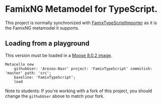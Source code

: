 
# FamixNG Metamodel for TypeScript.

This project is normally synchronized with [FamixTypeScriptImporter](https://github.com/Arezoo-Nasr/FamixTypeScriptImporter) as it is the FamixNG metamodel it supports.

## Loading from a playground

This version must be loaded in a [Moose 8.0.2 image](https://github.com/moosetechnology/Moose/releases/download/v8.0.2/Moose8-stable.zip). 

```st
Metacello new
	githubUser: 'Arezoo-Nasr' project: 'FamixTypeScript' commitish: 'master' path: 'src';
	baseline: 'FamixTypeScript';
	load
```

Note to students: If you're working with a fork of this project, you should change the `githubUser` above to match your fork.
